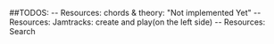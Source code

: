 ##TODOS:
-- Resources: chords & theory: "Not implemented Yet"
-- Resources: Jamtracks: create and play(on the left side)
-- Resources: Search
